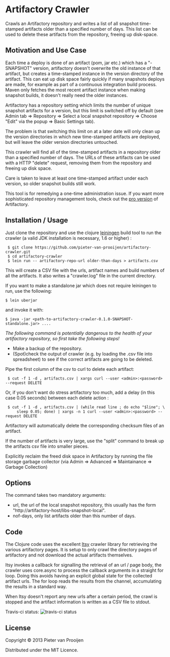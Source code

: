 # Artifactory Crawler

Crawls an Artifactory repository and writes a list of all snapshot
time-stamped artifacts older than a specified number of days. This list can
be used to delete these artifacts from the repository, freeing up disk-space.

## Motivation and Use Case

Each time a deploy is done of an artifact (pom, jar etc.) which has a
"-SNAPSHOT" version, artifactory doesn't overwrite the old instance of that
artifact, but creates a time-stamped instance in the version directory of
the artifact. This can eat up disk space fairly quickly if many snapshots
deploys are made, for example as part of a continuous integration build
process. Maven only fetches the most recent artifact instance when making
snapshot builds, it doesn't really need the older instances.

Artifactory has a repository setting  which limits the number of unique
snapshot artifacts for a version, but this limit is switched off by
default (see Admin tab => Repository =>
Select a local snapshot repository => Choose "Edit" via the popup => Basic Settings
tab).

The problem is that switching this limit on at a later date will only clean
up the version directories in which new time-stamped artifacts are
deployed, but will leave the older version directories untouched.

This crawler will find all of the time-stamped artifacts in a repository
older than a specified number of days. The URLs of these artifacts can be
used with a HTTP "delete" request, removing them from the repository and
freeing up disk space.

Care is taken to leave at least one time-stamped artifact under each
version, so older snapshot builds still work.

This tool is for remedying a one-time administration issue. If you
want more sophisticated repository management tools, check out the [pro version](
http://www.jfrog.com/home/v_artifactorypro_overview) of Artifactory.

## Installation / Usage

Just clone the repository and use the clojure
[leiningen](http://leiningen.org#install) build tool to run the crawler (a
valid JDK installation is necessary, 1.6 or higher) :

     $ git clone https://github.com/pieter-van-prooijen/artifactory-crawler.git
     $ cd artifactory-crawler
     $ lein run -- artifactory-repo-url older-than-days > artifacts.csv

This will create a CSV file with the urls, artifact names and build numbers of all the artifacts. It also writes a
"crawler.log" file in the current directory.

If you want to make a standalone jar which does not require leiningen to run, use the following:

    $ lein uberjar

and invoke it with:

    $ java -jar <path-to-artifactory-crawler-0.1.0-SNAPSHOT-standalone.jar> ....

*The following command is potentially dangerous to the health of your
artifactory repository, so first take the following steps!* 

- Make a backup of the repository.
- (Spot)check the output of crawler (e.g. by loading the .csv
file into spreadsheet) to see if the correct artifacts are going to be deleted.

Pipe the first column of the csv to curl to delete each artifact:

     $ cut -f 1 -d , artifacts.csv | xargs curl --user <admin>:<password> --request DELETE

Or, if you don't want do stress artifactory too much, add a delay (in this case
0.05 seconds) between each delete action :

     $ cut -f 1 -d , artifacts.csv | (while read line ; do echo "$line"; \
         sleep 0.05; done) | xargs -n 1 curl --user <admin>:<password> --request DELETE
 
Artifactory will automatically delete the corresponding checksum files of an artifact.

If the number of artifacts is very large, use the "split" command to break
up the artifacts csv file into smaller pieces.

Explicitly reclaim the freed disk space in Artifactory by running the
file storage garbage collector (via Admin => Advanced => Maintainance => Garbage Collection)

## Options

The command takes two mandatory arguments:

- url, the url of the local snapshot repository, this usually has the form
  "http://artifactory-host/libs-snapshot-local".
- nof-days, only list artifacts older than this number of days. 

## Code

The Clojure code uses the excellent [Itsy](https://github.com/dakrone/itsy)
crawler library for retrieving the various artifactory pages. It is setup
to only crawl the directory pages of artifactory and not download the actual
artifacts themselves.

Itsy invokes a callback for signalling the retrieval of an url / page body,
the crawler uses core.async to process the callback arguments in a straight
for loop. Doing this avoids having an explicit global state for the
collected artifact urls. The for loop reads the results from the channel,
accumulating the results in a standard way.

When Itsy doesn't report any new urls after a certain period, the crawl is
stopped and the artifact information is written as a CSV file to stdout.

Travis-ci status:
![travis-ci status](https://travis-ci.org/pieter-van-prooijen/artifactory-crawler.png)

## License

Copyright © 2013 Pieter van Prooijen

Distributed under the MIT Licence.

